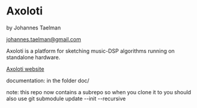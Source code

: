 # Axoloti

by Johannes Taelman

johannes.taelman@gmail.com

Axoloti is a platform for sketching music-DSP algorithms running on standalone hardware.

[Axoloti website](http://www.axoloti.com)

documentation: in the folder doc/

note: this repo now contains a subrepo so when you clone it to you should also use 
 git submodule update --init --recursive
